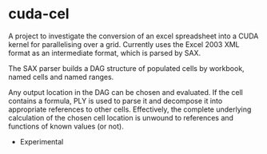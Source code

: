 cuda-cel
========

A project to investigate the conversion of an excel spreadsheet into a CUDA kernel for parallelising over a grid. Currently uses the Excel 2003 XML format as an intermediate format, which is parsed by SAX.

The SAX parser builds a DAG structure of populated cells by workbook, named cells and named ranges.

Any output location in the DAG can be chosen and evaluated. If the cell contains a formula, PLY is used to parse it and decompose it into appropriate references to other cells. Effectively, the complete underlying calculation of the chosen cell location is unwound to references and functions of known values (or not).

- Experimental
